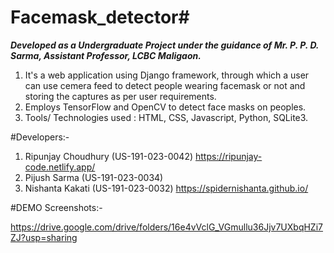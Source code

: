 # Facemask_detector#
***Developed as a Undergraduate Project under the guidance of Mr. P. P. D. Sarma, Assistant Professor, LCBC Maligaon.***

1. It's  a web application using Django framework, through which a user can use cemera feed to detect people wearing facemask or not and storing the captures as per user requirements.
2. Employs TensorFlow and OpenCV to detect face masks on peoples.
3. Tools/ Technologies used : HTML, CSS, Javascript, Python, SQLite3.

#Developers:-
1. Ripunjay Choudhury (US-191-023-0042) https://ripunjay-code.netlify.app/
2. Pijush Sarma (US-191-023-0034)
3. Nishanta Kakati (US-191-023-0032) https://spidernishanta.github.io/

#DEMO Screenshots:-

  https://drive.google.com/drive/folders/16e4vVclG_VGmullu36Jjv7UXbqHZi7ZJ?usp=sharing
